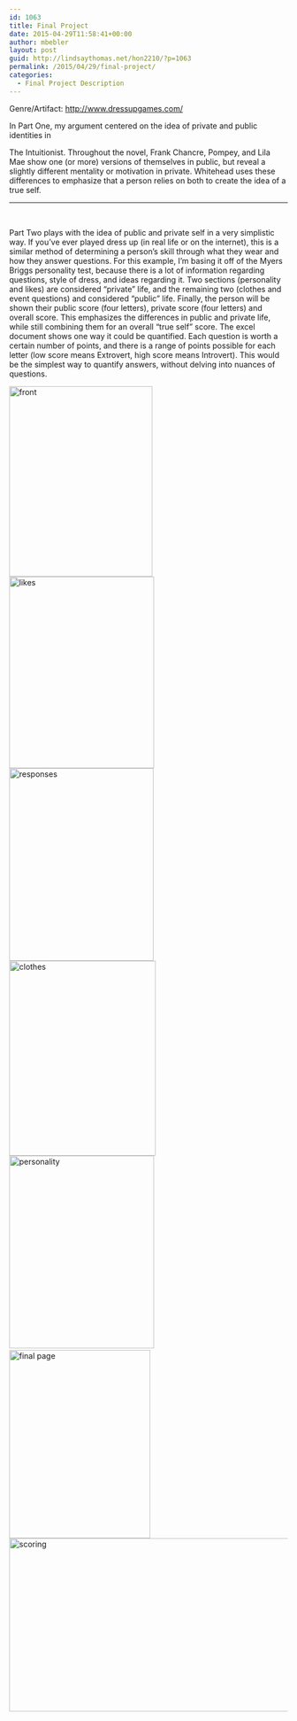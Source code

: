 ```yaml
---
id: 1063
title: Final Project
date: 2015-04-29T11:58:41+00:00
author: mbebler
layout: post
guid: http://lindsaythomas.net/hon2210/?p=1063
permalink: /2015/04/29/final-project/
categories:
  - Final Project Description
---
```

Genre/Artifact: http://www.dressupgames.com/
  
In Part One, my argument centered on the idea of private and public identities in
  
The Intuitionist. Throughout the novel, Frank Chancre, Pompey, and Lila Mae show one (or more) versions of themselves in public, but reveal a slightly different mentality or motivation in private. Whitehead uses these differences to emphasize that a person relies on both to create the idea of a true self.

* * *

&nbsp;

Part Two plays with the idea of public and private self in a very simplistic way. If you’ve ever played dress up (in real life or on the internet), this is a similar method of determining a person’s skill through what they wear and how they answer questions. For this example, I’m basing it off of the Myers Briggs personality test, because there is a lot of information regarding questions, style of dress, and ideas regarding it. Two sections (personality and likes) are considered “private” life, and the remaining two (clothes and event questions) and considered “public” life. Finally, the person will be shown their public score (four letters), private score (four letters) and overall score. This emphasizes the differences in public and private life, while still combining them for an overall “true self” score. The excel document shows one way it could be quantified. Each question is worth a certain number of points, and there is a range of points possible for each letter (low score means Extrovert, high score means Introvert). This would be the simplest way to quantify answers, without delving into nuances of questions.

[<img class="alignnone  wp-image-1070" src="http://lindsaythomas.net/hon2210/wp-content/uploads/sites/7/2015/04/front.jpg" alt="front" width="259" height="344" srcset="http://lindsaythomas.net/hon2210/wp-content/uploads/sites/7/2015/04/front.jpg 452w, http://lindsaythomas.net/hon2210/wp-content/uploads/sites/7/2015/04/front-226x300.jpg 226w, http://lindsaythomas.net/hon2210/wp-content/uploads/sites/7/2015/04/front-100x133.jpg 100w, http://lindsaythomas.net/hon2210/wp-content/uploads/sites/7/2015/04/front-150x199.jpg 150w, http://lindsaythomas.net/hon2210/wp-content/uploads/sites/7/2015/04/front-200x266.jpg 200w, http://lindsaythomas.net/hon2210/wp-content/uploads/sites/7/2015/04/front-300x399.jpg 300w, http://lindsaythomas.net/hon2210/wp-content/uploads/sites/7/2015/04/front-450x598.jpg 450w" sizes="(max-width: 259px) 100vw, 259px" />](http://lindsaythomas.net/hon2210/wp-content/uploads/sites/7/2015/04/front.jpg)[<img class="alignnone  wp-image-1066" src="http://lindsaythomas.net/hon2210/wp-content/uploads/sites/7/2015/04/likes.jpg" alt="likes" width="262" height="346" srcset="http://lindsaythomas.net/hon2210/wp-content/uploads/sites/7/2015/04/likes.jpg 454w, http://lindsaythomas.net/hon2210/wp-content/uploads/sites/7/2015/04/likes-227x300.jpg 227w, http://lindsaythomas.net/hon2210/wp-content/uploads/sites/7/2015/04/likes-100x132.jpg 100w, http://lindsaythomas.net/hon2210/wp-content/uploads/sites/7/2015/04/likes-150x198.jpg 150w, http://lindsaythomas.net/hon2210/wp-content/uploads/sites/7/2015/04/likes-200x264.jpg 200w, http://lindsaythomas.net/hon2210/wp-content/uploads/sites/7/2015/04/likes-300x396.jpg 300w, http://lindsaythomas.net/hon2210/wp-content/uploads/sites/7/2015/04/likes-450x595.jpg 450w" sizes="(max-width: 262px) 100vw, 262px" />](http://lindsaythomas.net/hon2210/wp-content/uploads/sites/7/2015/04/likes.jpg)[<img class="alignnone  wp-image-1067" src="http://lindsaythomas.net/hon2210/wp-content/uploads/sites/7/2015/04/responses.jpg" alt="responses" width="261" height="348" srcset="http://lindsaythomas.net/hon2210/wp-content/uploads/sites/7/2015/04/responses.jpg 453w, http://lindsaythomas.net/hon2210/wp-content/uploads/sites/7/2015/04/responses-225x300.jpg 225w, http://lindsaythomas.net/hon2210/wp-content/uploads/sites/7/2015/04/responses-100x133.jpg 100w, http://lindsaythomas.net/hon2210/wp-content/uploads/sites/7/2015/04/responses-150x200.jpg 150w, http://lindsaythomas.net/hon2210/wp-content/uploads/sites/7/2015/04/responses-200x266.jpg 200w, http://lindsaythomas.net/hon2210/wp-content/uploads/sites/7/2015/04/responses-300x399.jpg 300w, http://lindsaythomas.net/hon2210/wp-content/uploads/sites/7/2015/04/responses-450x599.jpg 450w" sizes="(max-width: 261px) 100vw, 261px" />](http://lindsaythomas.net/hon2210/wp-content/uploads/sites/7/2015/04/responses.jpg)[<img class="alignnone  wp-image-1068" src="http://lindsaythomas.net/hon2210/wp-content/uploads/sites/7/2015/04/clothes.jpg" alt="clothes" width="265" height="352" srcset="http://lindsaythomas.net/hon2210/wp-content/uploads/sites/7/2015/04/clothes.jpg 454w, http://lindsaythomas.net/hon2210/wp-content/uploads/sites/7/2015/04/clothes-100x132.jpg 100w, http://lindsaythomas.net/hon2210/wp-content/uploads/sites/7/2015/04/clothes-150x199.jpg 150w, http://lindsaythomas.net/hon2210/wp-content/uploads/sites/7/2015/04/clothes-200x265.jpg 200w, http://lindsaythomas.net/hon2210/wp-content/uploads/sites/7/2015/04/clothes-300x397.jpg 300w, http://lindsaythomas.net/hon2210/wp-content/uploads/sites/7/2015/04/clothes-450x596.jpg 450w" sizes="(max-width: 265px) 100vw, 265px" />](http://lindsaythomas.net/hon2210/wp-content/uploads/sites/7/2015/04/clothes.jpg)[<img class="  wp-image-1069 alignleft" src="http://lindsaythomas.net/hon2210/wp-content/uploads/sites/7/2015/04/personality.jpg" alt="personality" width="262" height="348" srcset="http://lindsaythomas.net/hon2210/wp-content/uploads/sites/7/2015/04/personality.jpg 449w, http://lindsaythomas.net/hon2210/wp-content/uploads/sites/7/2015/04/personality-226x300.jpg 226w, http://lindsaythomas.net/hon2210/wp-content/uploads/sites/7/2015/04/personality-100x133.jpg 100w, http://lindsaythomas.net/hon2210/wp-content/uploads/sites/7/2015/04/personality-150x199.jpg 150w, http://lindsaythomas.net/hon2210/wp-content/uploads/sites/7/2015/04/personality-200x266.jpg 200w, http://lindsaythomas.net/hon2210/wp-content/uploads/sites/7/2015/04/personality-300x399.jpg 300w" sizes="(max-width: 262px) 100vw, 262px" />](http://lindsaythomas.net/hon2210/wp-content/uploads/sites/7/2015/04/personality.jpg)     [<img class="alignnone  wp-image-1064" src="http://lindsaythomas.net/hon2210/wp-content/uploads/sites/7/2015/04/final-page.jpg" alt="final page" width="255" height="340" srcset="http://lindsaythomas.net/hon2210/wp-content/uploads/sites/7/2015/04/final-page.jpg 368w, http://lindsaythomas.net/hon2210/wp-content/uploads/sites/7/2015/04/final-page-225x300.jpg 225w, http://lindsaythomas.net/hon2210/wp-content/uploads/sites/7/2015/04/final-page-100x133.jpg 100w, http://lindsaythomas.net/hon2210/wp-content/uploads/sites/7/2015/04/final-page-150x200.jpg 150w, http://lindsaythomas.net/hon2210/wp-content/uploads/sites/7/2015/04/final-page-200x267.jpg 200w, http://lindsaythomas.net/hon2210/wp-content/uploads/sites/7/2015/04/final-page-300x400.jpg 300w" sizes="(max-width: 255px) 100vw, 255px" />](http://lindsaythomas.net/hon2210/wp-content/uploads/sites/7/2015/04/final-page.jpg) [<img class="alignnone  wp-image-1071" src="http://lindsaythomas.net/hon2210/wp-content/uploads/sites/7/2015/04/scoring.jpg" alt="scoring" width="789" height="313" srcset="http://lindsaythomas.net/hon2210/wp-content/uploads/sites/7/2015/04/scoring.jpg 998w, http://lindsaythomas.net/hon2210/wp-content/uploads/sites/7/2015/04/scoring-300x119.jpg 300w, http://lindsaythomas.net/hon2210/wp-content/uploads/sites/7/2015/04/scoring-100x40.jpg 100w, http://lindsaythomas.net/hon2210/wp-content/uploads/sites/7/2015/04/scoring-150x60.jpg 150w, http://lindsaythomas.net/hon2210/wp-content/uploads/sites/7/2015/04/scoring-200x79.jpg 200w, http://lindsaythomas.net/hon2210/wp-content/uploads/sites/7/2015/04/scoring-450x179.jpg 450w, http://lindsaythomas.net/hon2210/wp-content/uploads/sites/7/2015/04/scoring-600x238.jpg 600w, http://lindsaythomas.net/hon2210/wp-content/uploads/sites/7/2015/04/scoring-900x357.jpg 900w" sizes="(max-width: 789px) 100vw, 789px" />](http://lindsaythomas.net/hon2210/wp-content/uploads/sites/7/2015/04/scoring.jpg)